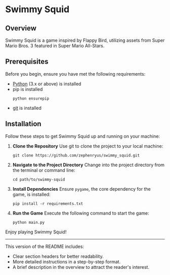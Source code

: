 # Swimmy Squid
## Overview

Swimmy Squid is a game inspired by Flappy Bird, utilizing assets from Super Mario Bros. 3 featured in Super Mario All-Stars. 

## Prerequisites
Before you begin, ensure you have met the following requirements:

- [Python](https://www.python.org/) (3.x or above) is installed
- pip is installed
  ```shell
  python ensurepip
  ```
- [git](https://git-scm.com/downloads) is installed

## Installation
Follow these steps to get Swimmy Squid up and running on your machine:

1. **Clone the Repository**
   Use git to clone the project to your local machine:
   ```shell
   git clone https://github.com/zephenryus/swimmy_squid.git
   ```

2. **Navigate to the Project Directory**
   Change into the project directory from the terminal or command line:
   ```shell
   cd path/to/swimmy-squid
   ```

3. **Install Dependencies**
   Ensure `pygame`, the core dependency for the game, is installed:
   ```shell
   pip install -r requirements.txt
   ```

4. **Run the Game**
   Execute the following command to start the game:
   ```shell
   python main.py
   ```

Enjoy playing Swimmy Squid!

---

This version of the README includes:
- Clear section headers for better readability.
- More detailed instructions in a step-by-step format.
- A brief description in the overview to attract the reader's interest.
